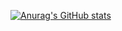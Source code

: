 [![Anurag's GitHub stats](https://github-readme-stats.vercel.app/api?username=raiansantos&count_private=true&show_icons=true&theme=dracula)](https://github.com/anuraghazra/github-readme-stats)
